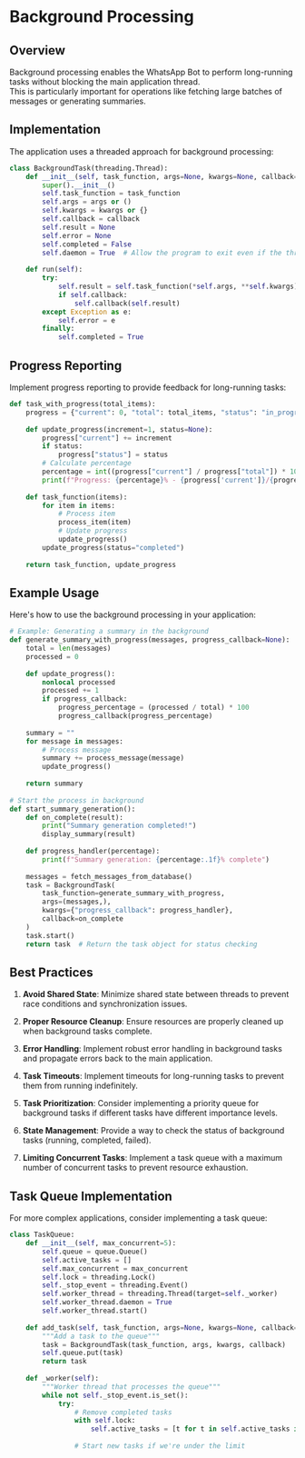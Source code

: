 # Background Processing  
  
## Overview  
  
Background processing enables the WhatsApp Bot to perform long-running tasks without blocking the main application thread.  
This is particularly important for operations like fetching large batches of messages or generating summaries.  
  
## Implementation  
  
The application uses a threaded approach for background processing:  
  
```python  
class BackgroundTask(threading.Thread):  
    def __init__(self, task_function, args=None, kwargs=None, callback=None):  
        super().__init__()  
        self.task_function = task_function  
        self.args = args or ()  
        self.kwargs = kwargs or {}  
        self.callback = callback  
        self.result = None  
        self.error = None  
        self.completed = False  
        self.daemon = True  # Allow the program to exit even if the thread is running  
  
    def run(self):  
        try:  
            self.result = self.task_function(*self.args, **self.kwargs)  
            if self.callback:  
                self.callback(self.result)  
        except Exception as e:  
            self.error = e  
        finally:  
            self.completed = True  
```  
  
## Progress Reporting  
  
Implement progress reporting to provide feedback for long-running tasks:  
  
```python  
def task_with_progress(total_items):  
    progress = {"current": 0, "total": total_items, "status": "in_progress"}  
  
    def update_progress(increment=1, status=None):  
        progress["current"] += increment  
        if status:  
            progress["status"] = status  
        # Calculate percentage  
        percentage = int((progress["current"] / progress["total"]) * 100)  
        print(f"Progress: {percentage}% - {progress['current']}/{progress['total']}")  
  
    def task_function(items):  
        for item in items:  
            # Process item  
            process_item(item)  
            # Update progress  
            update_progress()  
        update_progress(status="completed")  
  
    return task_function, update_progress  
``` 
## Example Usage  
  
Here's how to use the background processing in your application:  
  
```python  
# Example: Generating a summary in the background  
def generate_summary_with_progress(messages, progress_callback=None):  
    total = len(messages)  
    processed = 0  
  
    def update_progress():  
        nonlocal processed  
        processed += 1  
        if progress_callback:  
            progress_percentage = (processed / total) * 100  
            progress_callback(progress_percentage)  
  
    summary = ""  
    for message in messages:  
        # Process message  
        summary += process_message(message)  
        update_progress()  
  
    return summary  
  
# Start the process in background  
def start_summary_generation():  
    def on_complete(result):  
        print("Summary generation completed!")  
        display_summary(result)  
  
    def progress_handler(percentage):  
        print(f"Summary generation: {percentage:.1f}% complete")  
  
    messages = fetch_messages_from_database()  
    task = BackgroundTask(  
        task_function=generate_summary_with_progress,  
        args=(messages,),  
        kwargs={"progress_callback": progress_handler},  
        callback=on_complete  
    )  
    task.start()  
    return task  # Return the task object for status checking  
```  
  
## Best Practices  
  
1. **Avoid Shared State**: Minimize shared state between threads to prevent race conditions and synchronization issues.  
  
2. **Proper Resource Cleanup**: Ensure resources are properly cleaned up when background tasks complete.  
  
3. **Error Handling**: Implement robust error handling in background tasks and propagate errors back to the main application.  
  
4. **Task Timeouts**: Implement timeouts for long-running tasks to prevent them from running indefinitely.  
  
5. **Task Prioritization**: Consider implementing a priority queue for background tasks if different tasks have different importance levels.  
  
6. **State Management**: Provide a way to check the status of background tasks (running, completed, failed).  
  
7. **Limiting Concurrent Tasks**: Implement a task queue with a maximum number of concurrent tasks to prevent resource exhaustion.  
  
## Task Queue Implementation  
  
For more complex applications, consider implementing a task queue:  
  
```python  
class TaskQueue:  
    def __init__(self, max_concurrent=5):  
        self.queue = queue.Queue()  
        self.active_tasks = []  
        self.max_concurrent = max_concurrent  
        self.lock = threading.Lock()  
        self._stop_event = threading.Event()  
        self.worker_thread = threading.Thread(target=self._worker)  
        self.worker_thread.daemon = True  
        self.worker_thread.start()  
  
    def add_task(self, task_function, args=None, kwargs=None, callback=None):  
        """Add a task to the queue"""  
        task = BackgroundTask(task_function, args, kwargs, callback)  
        self.queue.put(task)  
        return task  
  
    def _worker(self):  
        """Worker thread that processes the queue"""  
        while not self._stop_event.is_set():  
            try:  
                # Remove completed tasks  
                with self.lock:  
                    self.active_tasks = [t for t in self.active_tasks if not t.completed]  
  
                # Start new tasks if we're under the limit  

